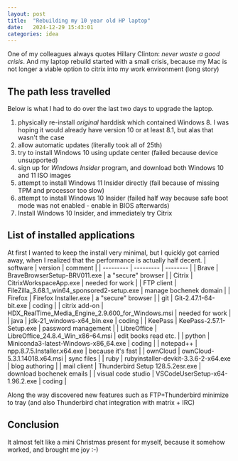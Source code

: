 ```yaml
---
layout: post
title:  "Rebuilding my 10 year old HP laptop"
date:   2024-12-29 15:43:01
categories: idea
---
```


One of my colleagues always quotes Hillary Clinton: _never waste a good crisis_.  And my laptop rebuild started with a small crisis, because my Mac is not longer a viable option to citrix into my work environment (long story)

## The path less travelled
Below is what I had to do over the last two days to upgrade the laptop.
1. physically re-install _original_ harddisk which contained Windows 8.  I was hoping it would already have version 10 or at least 8.1, but alas that wasn't the case
2. allow automatic updates (literally took all of 25th)
3. try to install Windows 10 using update center (failed because device unsupported)
4. sign up for _Windows Insider_ program, and download both Windows 10 and 11 ISO images
5. attempt to install Windows 11 Insider directly (fail because of missing TPM and processor too slow)
6. attempt to install Windows 10 Insider (failed half way because safe boot mode was not enabled - enable in BIOS afterwards)
7. Install Windows 10 Insider, and immediately try Citrix

## List of installed applications
At first I wanted to keep the install very minimal, but I quickly got carried away, when I realized that the performance is actually half decent.
| software  | version   | comment  |
| --------- | --------- | -------- |
| Brave | BraveBrowserSetup-BRV011.exe | a "secure" browser | 
| Citrix | CitrixWorkspaceApp.exe | needed for work | 
| FTP client | FileZilla_3.68.1_win64_sponsored2-setup.exe | manage bochenek domain | 
| Firefox | Firefox Installer.exe | a "secure" browser | 
| git | Git-2.47.1-64-bit.exe | coding | 
| citrix add-on | HDX_RealTime_Media_Engine_2.9.600_for_Windows.msi | needed for work | 
| java | jdk-21_windows-x64_bin.exe | coding | 
| KeePass | KeePass-2.57.1-Setup.exe | password management | 
| LibreOffice | LibreOffice_24.8.4_Win_x86-64.msi | edit books read etc. | 
| python | Miniconda3-latest-Windows-x86_64.exe | coding | 
| notepad++ | npp.8.7.5.Installer.x64.exe | because it's fast |
| ownCloud | ownCloud-5.3.1.14018.x64.msi | sync files | 
| ruby | rubyinstaller-devkit-3.3.6-2-x64.exe | blog authoring | 
| mail client | Thunderbird Setup 128.5.2esr.exe | download bochenek emails | 
| visual code studio | VSCodeUserSetup-x64-1.96.2.exe | coding | 

Along the way discovered new features such as FTP+Thunderbird minimize to tray (and also Thunderbird chat integration with matrix + IRC)

## Conclusion
It almost felt like a mini Christmas present for myself, because it somehow worked, and brought me joy :-)